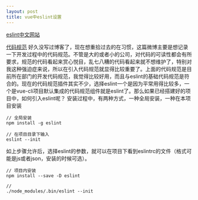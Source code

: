 ```yaml
---
layout: post
title: vue中eslint设置
---
```


[eslint中文网站](http://eslint.cn/)

[代码规范](https://github.com/bilibili-fe/spec)
好久没写过博客了，现在想重拾过去的在习惯，这篇微博主要是想记录一下开发过程中的代码规范。不管是大的或者小的公司，对代码的可读性都会有所要求，规范的代码看起来赏心悦目，乱七八糟的代码看起来就不想维护了，特别对我这种强迫症来说，所以在引入代码规范就显得比较重要了。上面的代码规范是目前所在部门的开发代码规范，我觉得比较好用，而且与eslint的基础代码规范是符合的。现在的代码规范插件其实不少，选择eslint一个是因为平常用得比较多，一个是vue-cli项目默认集成的代码规范组件就是eslint了。那么如果已经搭建好的项目中，如何引入eslint呢？
安装过程中，有两种方式，一种全局安装，一种在本项目安装
~~~
// 全局安装
npm install -g eslint

// 在项目目录下输入
eslint --init
~~~

如上步骤允许后，选择eslint的参数，就可以在项目下看到eslintrc的文件（格式可能是js或者json，安装的时候可选）。

~~~
// 项目内安装
npm install --save -D eslint

//
./node_modules/.bin/eslint --init
~~~
